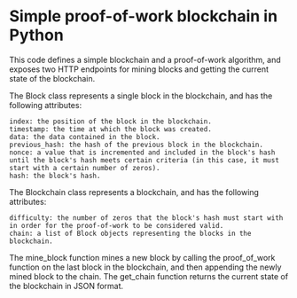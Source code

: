 
# Simple proof-of-work blockchain in Python

This code defines a simple blockchain and a proof-of-work algorithm, and exposes two HTTP endpoints for mining blocks and getting the current state of the blockchain.

The Block class represents a single block in the blockchain, and has the following attributes:

    index: the position of the block in the blockchain.
    timestamp: the time at which the block was created.
    data: the data contained in the block.
    previous_hash: the hash of the previous block in the blockchain.
    nonce: a value that is incremented and included in the block's hash until the block's hash meets certain criteria (in this case, it must start with a certain number of zeros).
    hash: the block's hash.

The Blockchain class represents a blockchain, and has the following attributes:

    difficulty: the number of zeros that the block's hash must start with in order for the proof-of-work to be considered valid.
    chain: a list of Block objects representing the blocks in the blockchain.

The mine_block function mines a new block by calling the proof_of_work function on the last block in the blockchain, and then appending the newly mined block to the chain. The get_chain function returns the current state of the blockchain in JSON format.